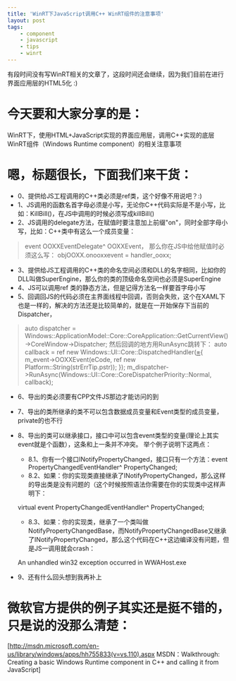 ```yaml
---
title: 'WinRT下JavaScript调用C++ WinRT组件的注意事项'
layout: post
tags:
    - component
    - javascript
    - tips
    - winrt
---
```


有段时间没有写WinRT相关的文章了，这段时间还会继续，因为我们目前在进行界面应用层的HTML5化 :)

# 今天要和大家分享的是：

WinRT下，使用HTML+JavaScript实现的界面应用层，调用C++实现的底层WinRT组件（Windows Runtime component）的相关注意事项


# 嗯，标题很长，下面我们来干货：
* 0、提供给JS工程调用的C++类必须是ref类，这个好像不用说吧？:)
* 1、JS调用的函数名首字母必须是小写，无论你C++代码实际是不是小写，比如：KillBill()，在JS中调用的时候必须写成killBill()
* 2、JS调用的delegate方法，在赋值时要注意加上前缀"on"，同时全部字母小写，比如：C++类中有这么一个成员变量：
> event OOXXEventDelegate^ OOXXEvent，
那么你在JS中给他赋值时必须这么写：
> objOOXX.onooxxevent = handler_ooxx;
* 3、提供给JS工程调用的C++类的命名空间必须和DLL的名字相同，比如你的DLL叫做SuperEngine，那么你的类的顶级命名空间也必须是SuperEngine
* 4、JS可以调用ref 类的静态方法，但是记得方法名一样要首字母小写
* 5、回调回JS的代码必须在主界面线程中回调，否则会失败，这个在XAML下也是一样的，解决的方法还是比较简单的，就是在一开始保存下当前的Dispatcher，
> auto dispatcher = Windows::ApplicationModel::Core::CoreApplication::GetCurrentView()->CoreWindow->Dispatcher;
然后回调的地方用RunAsync跳转下：
> auto callback = ref new Windows::UI::Core::DispatchedHandler([=](){
> m_event->OOXXEvent(eCode, ref new Platform::String(strErrTip.pstr));
> });
> m_dispatcher->RunAsync(Windows::UI::Core::CoreDispatcherPriority::Normal, callback);

* 6、导出的类必须要有CPP文件JS那边才能访问的到
* 7、导出的类所继承的类不可以包含数据成员变量和Event类型的成员变量，private的也不行
* 8、导出的类可以继承接口，接口中可以包含event类型的变量(理论上其实event就是个函数），这条和上一条并不冲突。
举个例子说明下这两点：

	* 8.1、你有一个接口INotifyPropertyChanged，接口只有一个方法：event PropertyChangedEventHandler^ PropertyChanged;
	* 8.2、如果：你的实现类直接继承了INotifyPropertyChanged，那么这样的导出类是没有问题的（这个时候按照语法你需要在你的实现类中这样声明下：  

     virtual event PropertyChangedEventHandler^ PropertyChanged;

	* 8.3、如果：你的实现类，继承了一个类叫做NotifyPropertyChangedBase，而NotifyPropertyChangedBase又继承了INotifyPropertyChanged，那么这个代码在C++这边编译没有问题，但是JS一调用就会crash：  

	An unhandled win32 exception occurred in WWAHost.exe

* 9、还有什么回头想到我再补上

# 微软官方提供的例子其实还是挺不错的，只是说的没那么清楚：
[http://msdn.microsoft.com/en-us/library/windows/apps/hh755833(v=vs.110).aspx MSDN：Walkthrough: Creating a basic Windows Runtime component in C++ and calling it from JavaScript]